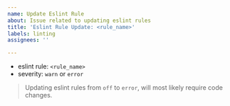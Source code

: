 ```yaml
---
name: Update Eslint Rule
about: Issue related to updating eslint rules
title: 'Eslint Rule Update: <rule_name>'
labels: linting
assignees: ''

---
```


- eslint rule: `<rule_name>`
- severity: `warn` or `error`

> Updating eslint rules from `off` to `error`, will most likely require code changes.
